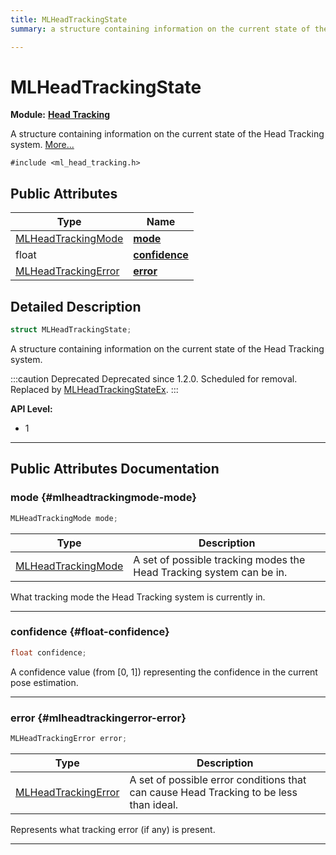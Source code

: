 ```yaml
---
title: MLHeadTrackingState
summary: a structure containing information on the current state of the head tracking system. 

---
```


# MLHeadTrackingState

**Module:** **[Head Tracking](/versioned_docs/version-02-Aug-2023/api-ref/api/Modules/group___head_tracking/group___head_tracking.md)**



A structure containing information on the current state of the Head Tracking system.  [More...](#detailed-description)


`#include <ml_head_tracking.h>`

## Public Attributes

| Type           | Name           |
| -------------- | -------------- |
| [MLHeadTrackingMode](/versioned_docs/version-02-Aug-2023/api-ref/api/Modules/group___head_tracking/group___head_tracking.md#enums-mlheadtrackingmode) | **[mode](/versioned_docs/version-02-Aug-2023/api-ref/api/Modules/group___head_tracking/struct_m_l_head_tracking_state.md#mlheadtrackingmode-mode)**  |
| float | **[confidence](/versioned_docs/version-02-Aug-2023/api-ref/api/Modules/group___head_tracking/struct_m_l_head_tracking_state.md#float-confidence)**  |
| [MLHeadTrackingError](/versioned_docs/version-02-Aug-2023/api-ref/api/Modules/group___head_tracking/group___head_tracking.md#enums-mlheadtrackingerror) | **[error](/versioned_docs/version-02-Aug-2023/api-ref/api/Modules/group___head_tracking/struct_m_l_head_tracking_state.md#mlheadtrackingerror-error)**  |

## Detailed Description

```cpp
struct MLHeadTrackingState;
```

A structure containing information on the current state of the Head Tracking system. 



:::caution Deprecated
Deprecated since 1.2.0. Scheduled for removal. Replaced by [MLHeadTrackingStateEx](/versioned_docs/version-02-Aug-2023/api-ref/api/Modules/group___head_tracking/struct_m_l_head_tracking_state_ex.md). 
:::


**API Level:**
  * 1




-----------
## Public Attributes Documentation

### mode {#mlheadtrackingmode-mode}

```cpp
MLHeadTrackingMode mode;
```



| Type | Description |
|--|--|
| [MLHeadTrackingMode](/versioned_docs/version-02-Aug-2023/api-ref/api/Modules/group___head_tracking/group___head_tracking.md#enums-mlheadtrackingmode) | A set of possible tracking modes the Head Tracking system can be in.  |


What tracking mode the Head Tracking system is currently in. 





-----------

### confidence {#float-confidence}

```cpp
float confidence;
```


A confidence value (from [0, 1]) representing the confidence in the current pose estimation. 





-----------

### error {#mlheadtrackingerror-error}

```cpp
MLHeadTrackingError error;
```



| Type | Description |
|--|--|
| [MLHeadTrackingError](/versioned_docs/version-02-Aug-2023/api-ref/api/Modules/group___head_tracking/group___head_tracking.md#enums-mlheadtrackingerror) | A set of possible error conditions that can cause Head Tracking to be less than ideal.  |


Represents what tracking error (if any) is present. 





-----------


